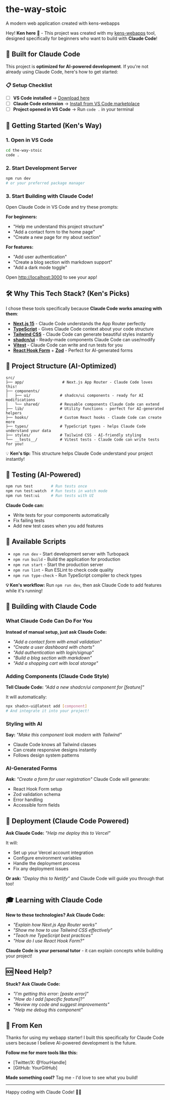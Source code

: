 # the-way-stoic

A modern web application created with kens-webapps

Hey! **Ken here** 👋 - This project was created with my [kens-webapps](https://www.npmjs.com/package/kens-webapps) tool, designed specifically for beginners who want to build with **Claude Code**!

## 🤖 Built for Claude Code

This project is **optimized for AI-powered development**. If you're not already using Claude Code, here's how to get started:

### 📋 Setup Checklist
- [ ] **VS Code installed** → [Download here](https://code.visualstudio.com/)
- [ ] **Claude Code extension** → [Install from VS Code marketplace](https://marketplace.visualstudio.com/items?itemName=Anthropic.claude-dev)
- [ ] **Project opened in VS Code** → Run `code .` in your terminal

## 🚀 Getting Started (Ken's Way)

### 1. Open in VS Code
```bash
cd the-way-stoic
code .
```

### 2. Start Development Server
```bash
npm run dev
# or your preferred package manager
```

### 3. Start Building with Claude Code!
Open Claude Code in VS Code and try these prompts:

**For beginners:**
- "Help me understand this project structure"
- "Add a contact form to the home page"
- "Create a new page for my about section"

**For features:**
- "Add user authentication"
- "Create a blog section with markdown support"
- "Add a dark mode toggle"

Open [http://localhost:3000](http://localhost:3000) to see your app!

## 🛠️ Why This Tech Stack? (Ken's Picks)

I chose these tools specifically because **Claude Code works amazing with them**:

- **[Next.js 15](https://nextjs.org/)** - Claude Code understands the App Router perfectly
- **[TypeScript](https://www.typescriptlang.org/)** - Gives Claude Code context about your code structure
- **[Tailwind CSS](https://tailwindcss.com/)** - Claude Code can generate beautiful styles instantly
- **[shadcn/ui](https://ui.shadcn.com/)** - Ready-made components Claude Code can use/modify
- **[Vitest](https://vitest.dev/)** - Claude Code can write and run tests for you
- **[React Hook Form](https://react-hook-form.com/)** + **[Zod](https://zod.dev/)** - Perfect for AI-generated forms

## 📁 Project Structure (AI-Optimized)

```
src/
├── app/                 # Next.js App Router - Claude Code loves this!
├── components/
│   ├── ui/             # shadcn/ui components - ready for AI modifications
│   └── shared/         # Reusable components Claude Code can extend
├── lib/                # Utility functions - perfect for AI-generated helpers
├── hooks/              # Custom React hooks - Claude Code can create more
├── types/              # TypeScript types - helps Claude Code understand your data
├── styles/             # Tailwind CSS - AI-friendly styling
└── __tests__/          # Vitest tests - Claude Code can write tests for you!
```

💡 **Ken's tip:** This structure helps Claude Code understand your project instantly!

## 🧪 Testing (AI-Powered)

```bash
npm run test        # Run tests once
npm run test:watch  # Run tests in watch mode
npm run test:ui     # Run tests with UI
```

**Claude Code can:**
- Write tests for your components automatically
- Fix failing tests
- Add new test cases when you add features

## 📝 Available Scripts

- `npm run dev` - Start development server with Turbopack
- `npm run build` - Build the application for production  
- `npm run start` - Start the production server
- `npm run lint` - Run ESLint to check code quality
- `npm run type-check` - Run TypeScript compiler to check types

**💡 Ken's workflow:** Run `npm run dev`, then ask Claude Code to add features while it's running!

## 🎨 Building with Claude Code

### What Claude Code Can Do For You

**Instead of manual setup, just ask Claude Code:**

- *"Add a contact form with email validation"*
- *"Create a user dashboard with charts"*  
- *"Add authentication with login/signup"*
- *"Build a blog section with markdown"*
- *"Add a shopping cart with local storage"*

### Adding Components (Claude Code Style)

**Tell Claude Code:** *"Add a new shadcn/ui component for [feature]"*

It will automatically:
```bash
npx shadcn-ui@latest add [component]
# And integrate it into your project!
```

### Styling with AI

**Say:** *"Make this component look modern with Tailwind"*
- Claude Code knows all Tailwind classes
- Can create responsive designs instantly
- Follows design system patterns

### AI-Generated Forms

**Ask:** *"Create a form for user registration"*
Claude Code will generate:
- React Hook Form setup
- Zod validation schema
- Error handling
- Accessible form fields

## 🚀 Deployment (Claude Code Powered)

**Ask Claude Code:** *"Help me deploy this to Vercel"*

It will:
- Set up your Vercel account integration
- Configure environment variables  
- Handle the deployment process
- Fix any deployment issues

**Or ask:** *"Deploy this to Netlify"* and Claude Code will guide you through that too!

## 🎓 Learning with Claude Code

**New to these technologies? Ask Claude Code:**

- *"Explain how Next.js App Router works"*
- *"Show me how to use Tailwind CSS effectively"*  
- *"Teach me TypeScript best practices"*
- *"How do I use React Hook Form?"*

**Claude Code is your personal tutor** - it can explain concepts while building your project!

## 🆘 Need Help?

**Stuck? Ask Claude Code:**
- *"I'm getting this error: [paste error]"*
- *"How do I add [specific feature]?"*
- *"Review my code and suggest improvements"*
- *"Help me debug this component"*

## 👋 From Ken

Thanks for using my webapp starter! I built this specifically for Claude Code users because I believe AI-powered development is the future.

**Follow me for more tools like this:**
- [Twitter/X: @YourHandle]
- [GitHub: YourGitHub]

**Made something cool?** Tag me - I'd love to see what you build!

---

Happy coding with Claude Code! 🤖✨